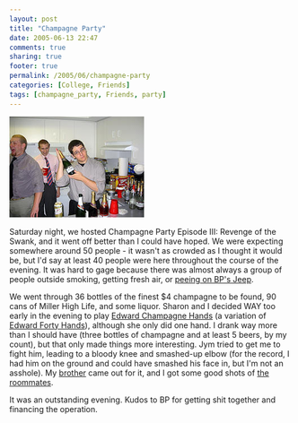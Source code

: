 ```yaml
---
layout: post
title: "Champagne Party"
date: 2005-06-13 22:47
comments: true
sharing: true
footer: true
permalink: /2005/06/champagne-party
categories: [College, Friends]
tags: [champagne_party, Friends, party]
---
```

<div class="imgRight">
<a href="http://www.flickr.com/photos/brockli/sets/447545/" title="Photo Sharing"><img src="/files/images/19021045_d591c87831_m.jpg" width="240" height="180" alt="Champagne Party Episode III: Revenge of the Swank" /></a>
</div>

Saturday night, we hosted Champagne Party Episode III: Revenge of the Swank, and it went off better than I could have hoped.  We were expecting somewhere around 50 people - it wasn't as crowded as I thought it would be, but I'd say at least 40 people were here throughout the course of the evening.  It was hard to gage because there was almost always a group of people outside smoking, getting fresh air, or <a href="http://www.flickr.com/photos/brockli/19022244/in/set-447545/">peeing on BP's Jeep</a>.

We went through 36 bottles of the finest $4 champagne to be found, 90 cans of Miller High Life, and some liquor.  Sharon and I decided WAY too early in the evening to play <a href="http://www.flickr.com/photos/brockli/19017773/in/set-447545/">Edward Champagne Hands</a> (a variation of <a href="http://www.everything2.com/index.pl?node_id=1724010">Edward Forty Hands</a>), although she only did one hand.  I drank way more than I should have (three bottles of champagne and at least 5 beers, by my count), but that only made things more interesting.  Jym tried to get me to fight him, leading to a bloody knee and smashed-up elbow (for the record, I had him on the ground and could have smashed his face in, but I'm not an asshole).  My <a href="http://www.flickr.com/photos/brockli/19021223/in/set-447545/">brother</a> came out for it, and I got some good shots of <a href="http://www.flickr.com/photos/brockli/19018910/in/set-447545/">the roommates</a>.

It was an outstanding evening.  Kudos to BP for getting shit together and financing the operation.
